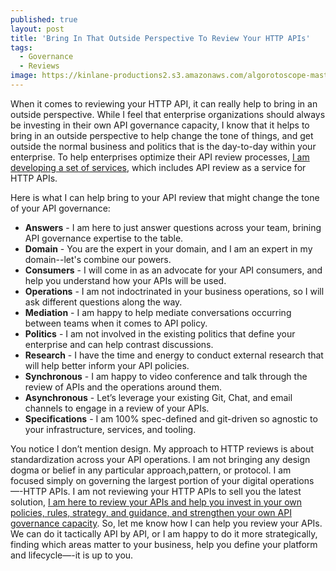 ```yaml
---
published: true
layout: post
title: 'Bring In That Outside Perspective To Review Your HTTP APIs'
tags:
  - Governance
  - Reviews
image: https://kinlane-productions2.s3.amazonaws.com/algorotoscope-master/citizenship-turing-front-view.jpg
---
```

When it comes to reviewing your HTTP API, it can really help to bring in an outside perspective. While I feel that enterprise organizations should always be investing in their own API governance capacity, I know that it helps to bring in an outside perspective to help change the tone of things, and get outside the normal business and politics that is the day-to-day within your enterprise. To help enterprises optimize their API review processes, [I am developing a set of services](https://apievangelist.com/services/), which includes API review as a service for HTTP APIs.

Here is what I can help bring to your API review that might change the tone of your API governance:

- **Answers** - I am here to just answer questions across your team, brining API governance expertise to the table.
- **Domain** - You are the expert in your domain, and I am an expert in my domain--let's combine our powers.
- **Consumers** - I will come in as an advocate for your API consumers, and help you understand how your APIs will be used.
- **Operations** - I am not indoctrinated in your business operations, so I will ask different questions along the way.
- **Mediation** - I am happy to help mediate conversations occurring between teams when it comes to API policy.
- **Politics** - I am not involved in the existing politics that define your enterprise and can help contrast discussions.
- **Research** - I have the time and energy to conduct external research that will help better inform your API policies.
- **Synchronous** - I am happy to video conference and talk through the review of APIs and the operations around them.
- **Asynchronous** - Let’s leverage your existing Git, Chat, and email channels to engage in a review of your APIs.
- **Specifications** - I am 100% spec-defined and git-driven so agnostic to your infrastructure, services, and tooling.

You notice I don’t mention design. My approach to HTTP reviews is about standardization across your API operations. I am not bringing any design dogma or belief in any particular approach,pattern, or protocol. I am focused simply on governing the largest portion of your digital operations—-HTTP APIs. I am not reviewing your HTTP APIs to sell you the latest solution, [I am here to review your APIs and help you invest in your own policies, rules, strategy, and guidance, and strengthen your own API governance capacity](https://apievangelist.com/services/). So, let me know how I can help you review your APIs. We can do it tactically API by API, or I am happy to do it more strategically, finding which areas matter to your business, help you define your platform and lifecycle—-it is up to you.